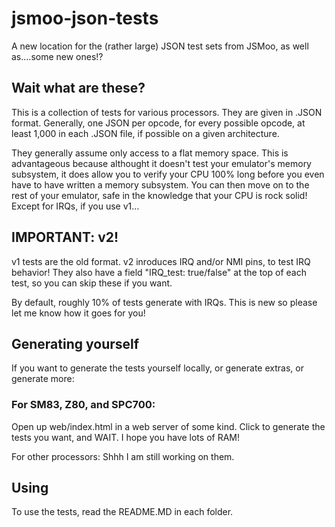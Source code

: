 # jsmoo-json-tests
A new location for the (rather large) JSON test sets from JSMoo, as well as....some new ones!?

## Wait what are these?

This is a collection of tests for various processors. They are given in .JSON format. Generally, one JSON per opcode, for every possible opcode, at least 1,000 in each .JSON file, if possible on a given architecture.

They generally assume only access to a flat memory space. This is advantageous because althought it doesn't test your emulator's memory subsystem, it does allow you to verify your CPU 100% long before you even have to have written a memory subsystem. You can then move on to the rest of your emulator, safe in the knowledge that your CPU is rock solid! Except for IRQs, if you use v1...

## IMPORTANT: v2!
v1 tests are the old format. v2 inroduces IRQ and/or NMI pins, to test IRQ behavior! They also have a field "IRQ_test: true/false" at the top of each test, so you can skip these if you want.

By default, roughly 10% of tests generate with IRQs. This is new so please let me know how it goes for you!

## Generating yourself
If you want to generate the tests yourself locally, or generate extras, or generate more:

### For SM83, Z80, and SPC700:

Open up web/index.html in a web server of some kind. Click to generate the tests you want, and WAIT. I hope you have lots of RAM!

For other processors:
Shhh I am still working on them.


## Using
To use the tests, read the README.MD in each folder.